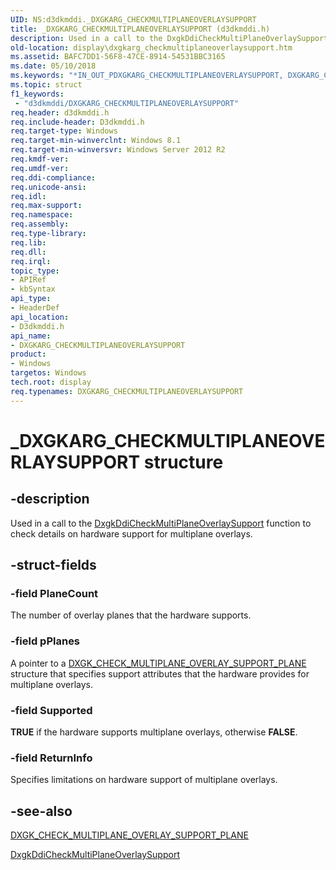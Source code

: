 ```yaml
---
UID: NS:d3dkmddi._DXGKARG_CHECKMULTIPLANEOVERLAYSUPPORT
title: _DXGKARG_CHECKMULTIPLANEOVERLAYSUPPORT (d3dkmddi.h)
description: Used in a call to the DxgkDdiCheckMultiPlaneOverlaySupport function to check details on hardware support for multiplane overlays.
old-location: display\dxgkarg_checkmultiplaneoverlaysupport.htm
ms.assetid: BAFC7DD1-56F8-47CE-8914-54531BBC3165
ms.date: 05/10/2018
ms.keywords: "*IN_OUT_PDXGKARG_CHECKMULTIPLANEOVERLAYSUPPORT, DXGKARG_CHECKMULTIPLANEOVERLAYSUPPORT, DXGKARG_CHECKMULTIPLANEOVERLAYSUPPORT structure [Display Devices], PDXGKARG_CHECKMULTIPLANEOVERLAYSUPPORT, PDXGKARG_CHECKMULTIPLANEOVERLAYSUPPORT structure pointer [Display Devices], _DXGKARG_CHECKMULTIPLANEOVERLAYSUPPORT, d3dkmddi/DXGKARG_CHECKMULTIPLANEOVERLAYSUPPORT, d3dkmddi/PDXGKARG_CHECKMULTIPLANEOVERLAYSUPPORT, display.dxgkarg_checkmultiplaneoverlaysupport"
ms.topic: struct
f1_keywords:
 - "d3dkmddi/DXGKARG_CHECKMULTIPLANEOVERLAYSUPPORT"
req.header: d3dkmddi.h
req.include-header: D3dkmddi.h
req.target-type: Windows
req.target-min-winverclnt: Windows 8.1
req.target-min-winversvr: Windows Server 2012 R2
req.kmdf-ver: 
req.umdf-ver: 
req.ddi-compliance: 
req.unicode-ansi: 
req.idl: 
req.max-support: 
req.namespace: 
req.assembly: 
req.type-library: 
req.lib: 
req.dll: 
req.irql: 
topic_type:
- APIRef
- kbSyntax
api_type:
- HeaderDef
api_location:
- D3dkmddi.h
api_name:
- DXGKARG_CHECKMULTIPLANEOVERLAYSUPPORT
product:
- Windows
targetos: Windows
tech.root: display
req.typenames: DXGKARG_CHECKMULTIPLANEOVERLAYSUPPORT
---
```


# _DXGKARG_CHECKMULTIPLANEOVERLAYSUPPORT structure


## -description


Used in a call to the <a href="https://docs.microsoft.com/windows-hardware/drivers/ddi/d3dkmddi/nc-d3dkmddi-dxgkddi_checkmultiplaneoverlaysupport">DxgkDdiCheckMultiPlaneOverlaySupport</a> function to check details on hardware support for multiplane overlays.


## -struct-fields




### -field PlaneCount

The number of overlay planes that the hardware supports.


### -field pPlanes

A pointer to a <a href="https://docs.microsoft.com/windows-hardware/drivers/ddi/d3dkmddi/ns-d3dkmddi-_dxgk_check_multiplane_overlay_support_plane">DXGK_CHECK_MULTIPLANE_OVERLAY_SUPPORT_PLANE</a> structure that specifies support attributes that the hardware provides for multiplane overlays.


### -field Supported

<b>TRUE</b> if the hardware supports multiplane overlays, otherwise <b>FALSE</b>.


### -field ReturnInfo

Specifies limitations on hardware support of multiplane overlays.


## -see-also




<a href="https://docs.microsoft.com/windows-hardware/drivers/ddi/d3dkmddi/ns-d3dkmddi-_dxgk_check_multiplane_overlay_support_plane">DXGK_CHECK_MULTIPLANE_OVERLAY_SUPPORT_PLANE</a>



<a href="https://docs.microsoft.com/windows-hardware/drivers/ddi/d3dkmddi/nc-d3dkmddi-dxgkddi_checkmultiplaneoverlaysupport">DxgkDdiCheckMultiPlaneOverlaySupport</a>
 

 

